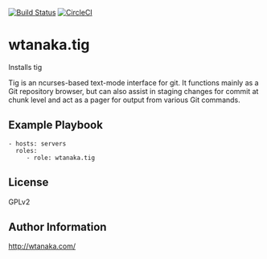 [![Build Status](https://travis-ci.org/wtanaka/ansible-role-tig.svg?branch=master)](https://travis-ci.org/wtanaka/ansible-role-tig)
[![CircleCI](https://circleci.com/gh/wtanaka/ansible-role-tig.svg?style=svg)](https://circleci.com/gh/wtanaka/ansible-role-tig)

wtanaka.tig
================

Installs tig

Tig is an ncurses-based text-mode interface for git. It functions
mainly as a Git repository browser, but can also assist in staging
changes for commit at chunk level and act as a pager for output from
various Git commands.

Example Playbook
----------------

    - hosts: servers
      roles:
         - role: wtanaka.tig

License
-------

GPLv2

Author Information
------------------

http://wtanaka.com/
